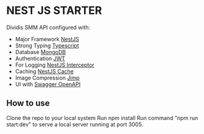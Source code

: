 # NEST JS STARTER

Dividis SMM API configured with:

- Major Framework [NestJS](https://docs.nestjs.com/)
- Strong Typing [Typescript](https://www.typescriptlang.org/)
- Database [MongoDB](https://www.mongodb.com/)
- Authentication [JWT](https://jwt.io/)
- For Logging [NestJS Interceptor](https://docs.nestjs.com/interceptors)
- Caching [NestJS Cache](https://docs.nestjs.com/techniques/caching)
- Image Compression [Jimp](https://www.npmjs.com/package/jimp)
- UI with [Swagger OpenAPI](https://docs.nestjs.com/openapi/introduction) 


## How to use
Clone the repo to your local system
Run npm install
Run command "npm run start:dev" to serve a local server running at port 3005.
```
